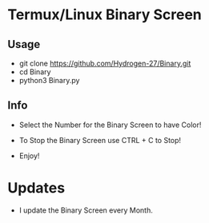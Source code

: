 # Termux/Linux Binary Screen

## Usage
- git clone https://github.com/Hydrogen-27/Binary.git
- cd Binary
- python3 Binary.py

## Info

- Select the Number for the Binary Screen to have Color! 

- To Stop the Binary Screen use CTRL + C to Stop!

- Enjoy!

# Updates

- I update the Binary Screen every Month.
